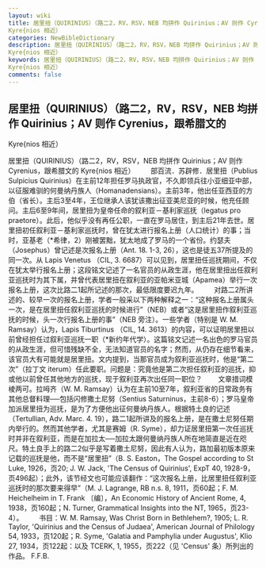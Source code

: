 ```yaml
---
layout: wiki
title: 居里扭（QUIRINIUS）（路二2，RV，RSV，NEB 均拼作 Quirinius；AV 则作 Cyrenius，跟希腊文的
Kyre{nios 相近）
categories: NewBibleDictionary
description: 居里扭（QUIRINIUS）（路二2，RV，RSV，NEB 均拼作 Quirinius；AV 则作 Cyrenius，跟希腊文的
Kyre{nios 相近）
keywords: 居里扭（QUIRINIUS）（路二2，RV，RSV，NEB 均拼作 Quirinius；AV 则作 Cyrenius，跟希腊文的
Kyre{nios 相近）
comments: false
---
```


## 居里扭（QUIRINIUS）（路二2，RV，RSV，NEB 均拼作 Quirinius；AV 则作 Cyrenius，跟希腊文的
Kyre{nios 相近）



居里扭（QUIRINIUS）（路二2，RV，RSV，NEB 均拼作 Quirinius；AV 则作 Cyrenius，跟希腊文的 Kyre{nios 相近）
　　部百流．苏辟修．居里扭（Publius Sulpicius Quirinius）在主前12年担任罗马执政官，不久即领兵往小亚细亚中部，以征服难驯的何曼纳丹族人（Homanadensians）。主前3年，他出任亚西亚的方伯（省长）。主后3至4年，王位继承人该犹该撒出征亚美尼亚的时候，他充任顾问。主后6至9年间，居里扭为皇帝任命的叙利亚－基利家巡抚（legatus pro praetore）。此后，他似乎没有再任公职，一直在罗马居住，到主后21年去世。居里扭初任叙利亚－基利家巡抚时，曾在犹太进行报名上册（人口统计）的事；当时，亚基老（*希律，2）刚被罢黜，犹太地成了罗马的一个省份。约瑟夫（Josephus）曾记述是次报名上册（Ant.
18. 1-3, 26），这也是徒五37所提及的同一次。从 Lapis Venetus （CIL,
3. 6687）可以见到，居里扭任巡抚期间，不仅在犹太举行报名上册；这段铭文记述了一名官员的从政生涯，他在居里扭出任叙利亚巡抚时为其下属，并曾代表居里扭在叙利亚的亚帕米亚城（Apamea）举行一次报名上册，这次比路二1起所记述的那次，最低限度要迟九年。
　　对路二2所讲述的、较早一次的报名上册，学者一般采以下两种解释之一：“这种报名上册属头一次，是在居里扭任叙利亚巡抚的时候进行”（NEB）或者“这是居里扭作叙利亚巡抚的时候，头一次行报名上册的事”（NEB 旁注）。一些学者（特别是 W. M. Ramsay）认为，Lapis Tiburtinus （CIL, 14. 3613）的内容，可以证明居里扭以前曾经担任过叙利亚巡抚一职（*新约年代学）。这篇铭文记述一名出色的罗马官员的从政生涯，但可惜残缺不全，无法知道官员的名字；然而，从仍存在细节看来，该官员大有可能就是居里扭。文内提到，当那官员成为叙利亚巡抚时，他是“第二次”（拉丁文 iterum）任此要职。问题是：究竟他是第二次担任叙利亚的巡抚，抑或他以前曾任其他地方的巡抚，现于叙利亚再次出任同一职位？
　　文章措词模棱两可。拉呣齐（W. M. Ramsay）认为在主前10至7年，叙利亚省的日常政务有其他总督料理──包括闪修撒土尼努（Sentius Saturninus，主前8-6）；罗马皇帝加派居里扭为巡抚，是为了方便他出征何曼纳丹族人。根据特土良的记述（Tertullian, Adv. Marc. 4. 19），路二1起所讲及的报名上册，是在撒土尼努任期内举行的。然而其他学者，尤其是赛姆（R. Syme），却力证居里扭第一次任巡抚时并非在叙利亚，而是在加拉太──加拉太跟何曼纳丹族人所在地简直是近在咫尺。特土良手上的路二2似乎是写着撒土尼努，因此有人认为，路加最初版本原来记载的巡抚是他，而不是“居里扭”（B. S. Easton，The Gospel according to St Luke, 1926，页20; J. W. Jack, 'The Census
of Quirinius', ExpT 40, 1928-9，页496起）；此外，该节经文也可能应该翻作：“这次报名上册，比居里扭任叙利亚巡抚时的那次要来得早”（M. J. Lagrange, RB n.s. 8, 1911，页60起；F. M. Heichelheim in T.
Frank 〔编〕，An Economic History of
Ancient Rome,
4, 1938，页160起；N. Turner, Grammatical Insights
into the NT, 1965，页23-4）。
　　书目：W. M. Ramsay, Was Christ Born in Bethlehem?, 1905; L. R.
Taylor, 'Quirinius and the Census of Judaea', American Journal of Philology 54, 1933，页120起；R. Syme, 'Galatia and
Pamphylia under Augustus', Klio 27,
1934，页122起：以及 TCERK, 1, 1955，页222（见 'Census' 条）所列出的作品。
F.F.B.




